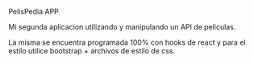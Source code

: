 PelisPedia APP

Mi segunda aplicacion utilizando y manipulando un API de peliculas.

La misma se encuentra programada 100% con hooks de react y para el estilo utilice bootstrap + archivos de estilo de css.


